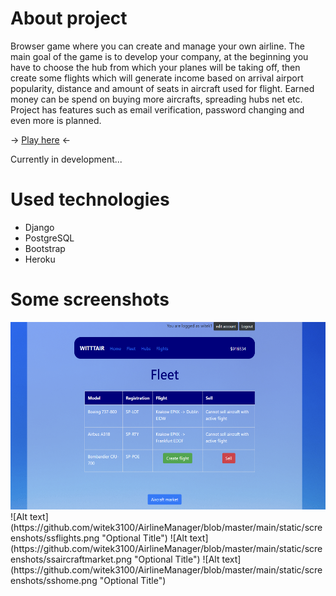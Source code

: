 # About project
Browser game where you can create and manage your own airline. The main goal of the game is to develop your company, at the beginning you have to choose the hub from which your planes will be taking off, then create some flights which will generate income based on arrival airport popularity, distance and amount of seats in aircraft used for flight. Earned money can be spend on buying more aircrafts, spreading hubs net etc. <br> 
Project has features such as email verification, password changing and even more is planned.

-> [Play here](https://airlinemanager.herokuapp.com/) <-

Currently in development...

# Used technologies
- Django 
- PostgreSQL
- Bootstrap
- Heroku

# Some screenshots
<img src="https://github.com/witek3100/AirlineManager/blob/master/main/static/screenshots/ssfleet.png"  width="600" height="300">
![Alt text](https://github.com/witek3100/AirlineManager/blob/master/main/static/screenshots/ssflights.png "Optional Title")
![Alt text](https://github.com/witek3100/AirlineManager/blob/master/main/static/screenshots/ssaircraftmarket.png "Optional Title")
![Alt text](https://github.com/witek3100/AirlineManager/blob/master/main/static/screenshots/sshome.png "Optional Title")
